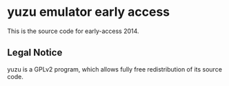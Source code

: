 yuzu emulator early access
=============

This is the source code for early-access 2014.

## Legal Notice

yuzu is a GPLv2 program, which allows fully free redistribution of its source code.